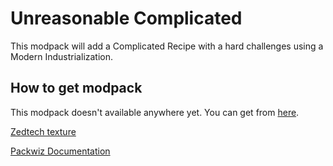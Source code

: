 # Unreasonable Complicated

This modpack will add a Complicated Recipe with a hard challenges using a Modern Industrialization.

## How to get modpack

This modpack doesn't available anywhere yet.
You can get from [here](https://github.com/pen787/UnreasonableComplicated/releases/tag/latest).

[Zedtech texture](https://github.com/Flyte-less/ZedTech-MI)

[Packwiz Documentation](https://packwiz.infra.link)
